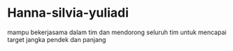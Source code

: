 # Hanna-silvia-yuliadi
mampu bekerjasama dalam tim dan mendorong seluruh tim untuk mencapai target jangka pendek dan panjang
